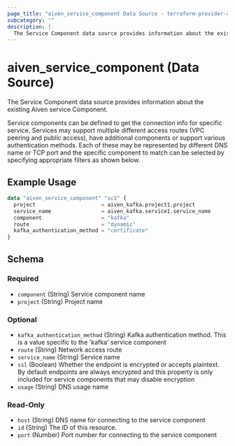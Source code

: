 ```yaml
---
page_title: "aiven_service_component Data Source - terraform-provider-aiven"
subcategory: ""
description: |-
  The Service Component data source provides information about the existing Aiven service Component.
---
```

# aiven_service_component (Data Source)
The Service Component data source provides information about the existing Aiven service Component.

Service components can be defined to get the connection info for specific service. Services may support multiple different access routes (VPC peering and public access), have additional components or support various authentication methods. Each of these may be represented by different DNS name or TCP port and the specific component to match can be selected by specifying appropriate filters as shown below.

## Example Usage
```terraform
data "aiven_service_component" "sc1" {
  project                     = aiven_kafka.project1.project
  service_name                = aiven_kafka.service1.service_name
  component                   = "kafka"
  route                       = "dynamic"
  kafka_authentication_method = "certificate"
}
```
<!-- schema generated by tfplugindocs -->
## Schema

### Required

- `component` (String) Service component name
- `project` (String) Project name

### Optional

- `kafka_authentication_method` (String) Kafka authentication method. This is a value specific to the 'kafka' service component
- `route` (String) Network access route
- `service_name` (String) Service name
- `ssl` (Boolean) Whether the endpoint is encrypted or accepts plaintext. By default endpoints are always encrypted and this property is only included for service components that may disable encryption
- `usage` (String) DNS usage name

### Read-Only

- `host` (String) DNS name for connecting to the service component
- `id` (String) The ID of this resource.
- `port` (Number) Port number for connecting to the service component

